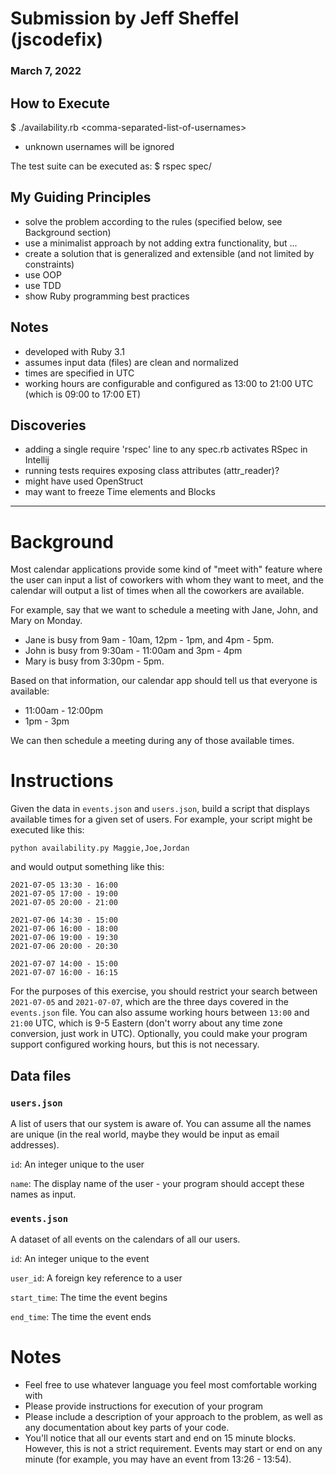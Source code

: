 # Submission by Jeff Sheffel (jscodefix)
### March 7, 2022

## How to Execute
$ ./availability.rb &lt;comma-separated-list-of-usernames&gt;
- unknown usernames will be ignored

The test suite can be executed as:
$ rspec spec/

## My Guiding Principles
- solve the problem according to the rules (specified below, see Background section)
- use a minimalist approach by not adding extra functionality, but ...
- create a solution that is generalized and extensible (and not limited by constraints)
- use OOP
- use TDD
- show Ruby programming best practices

## Notes
- developed with Ruby 3.1
- assumes input data (files) are clean and normalized
- times are specified in UTC
- working hours are configurable and configured as 13:00 to 21:00 UTC (which is 09:00 to 17:00 ET)

## Discoveries
- adding a single require 'rspec' line to any spec.rb activates RSpec in Intellij
- running tests requires exposing class attributes (attr_reader)?
- might have used OpenStruct
- may want to freeze Time elements and Blocks

---
# Background

Most calendar applications provide some kind of "meet with" feature where the user
can input a list of coworkers with whom they want to meet, and the calendar will
output a list of times when all the coworkers are available.

For example, say that we want to schedule a meeting with Jane, John, and Mary on Monday.

- Jane is busy from 9am - 10am, 12pm - 1pm, and 4pm - 5pm.
- John is busy from 9:30am - 11:00am and 3pm - 4pm
- Mary is busy from 3:30pm - 5pm.

Based on that information, our calendar app should tell us that everyone is available:
- 11:00am - 12:00pm
- 1pm - 3pm

We can then schedule a meeting during any of those available times.

# Instructions

Given the data in `events.json` and `users.json`, build a script that displays available times
for a given set of users. For example, your script might be executed like this:

```
python availability.py Maggie,Joe,Jordan
```

and would output something like this:

```
2021-07-05 13:30 - 16:00
2021-07-05 17:00 - 19:00
2021-07-05 20:00 - 21:00

2021-07-06 14:30 - 15:00
2021-07-06 16:00 - 18:00
2021-07-06 19:00 - 19:30
2021-07-06 20:00 - 20:30

2021-07-07 14:00 - 15:00
2021-07-07 16:00 - 16:15
```


For the purposes of this exercise, you should restrict your search between `2021-07-05` and `2021-07-07`,
which are the three days covered in the `events.json` file. You can also assume working hours between
`13:00` and `21:00` UTC, which is 9-5 Eastern (don't worry about any time zone conversion, just work in
UTC). Optionally, you could make your program support configured working hours, but this is not necessary.


## Data files

### `users.json`

A list of users that our system is aware of. You can assume all the names are unique (in the real world, maybe
they would be input as email addresses).

`id`: An integer unique to the user

`name`: The display name of the user - your program should accept these names as input.

### `events.json`

A dataset of all events on the calendars of all our users.

`id`: An integer unique to the event

`user_id`: A foreign key reference to a user

`start_time`: The time the event begins

`end_time`: The time the event ends


# Notes

- Feel free to use whatever language you feel most comfortable working with
- Please provide instructions for execution of your program
- Please include a description of your approach to the problem, as well as any documentation about
  key parts of your code.
- You'll notice that all our events start and end on 15 minute blocks. However, this is not a strict
  requirement. Events may start or end on any minute (for example, you may have an event from 13:26 - 13:54).
